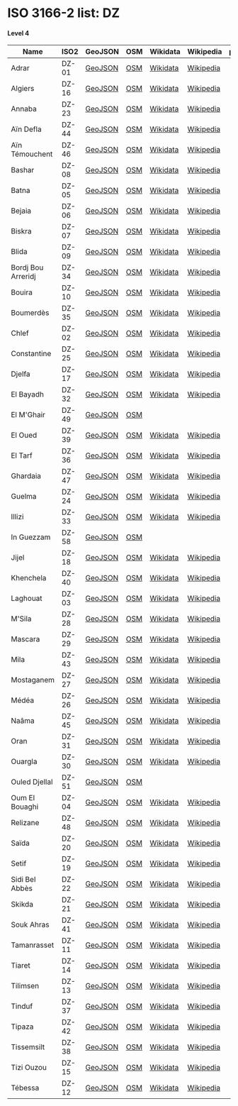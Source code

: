 # ISO 3166-2 list: DZ


#### Level 4
Name | ISO2 | GeoJSON | OSM | Wikidata | Wikipedia | population 
--- | --- | --- | --- | --- | --- | --: 
Adrar | DZ-01 | [GeoJSON](../../geojson/q8/iso2/DZ/DZ-01.geojson) | [OSM](https://www.openstreetmap.org/relation/1258650) | [Wikidata](https://www.wikidata.org/wiki/Q188166) | [Wikipedia](http://en.wikipedia.org/wiki/ar%3A%D9%88%D9%84%D8%A7%D9%8A%D8%A9%20%D8%A3%D8%AF%D8%B1%D8%A7%D8%B1) | 399,714
Algiers | DZ-16 | [GeoJSON](../../geojson/q8/iso2/DZ/DZ-16.geojson) | [OSM](https://www.openstreetmap.org/relation/157062) | [Wikidata](https://www.wikidata.org/wiki/Q141026) | [Wikipedia](http://en.wikipedia.org/wiki/ar%3A%D9%88%D9%84%D8%A7%D9%8A%D8%A9%20%D8%A7%D9%84%D8%AC%D8%B2%D8%A7%D8%A6%D8%B1) | 2,988,145
Annaba | DZ-23 | [GeoJSON](../../geojson/q8/iso2/DZ/DZ-23.geojson) | [OSM](https://www.openstreetmap.org/relation/1455599) | [Wikidata](https://www.wikidata.org/wiki/Q213944) | [Wikipedia](http://en.wikipedia.org/wiki/ar%3A%D9%88%D9%84%D8%A7%D9%8A%D8%A9%20%D8%B9%D9%86%D8%A7%D8%A8%D8%A9) | 609,499
Aïn Defla | DZ-44 | [GeoJSON](../../geojson/q8/iso2/DZ/DZ-44.geojson) | [OSM](https://www.openstreetmap.org/relation/1283678) | [Wikidata](https://www.wikidata.org/wiki/Q168953) | [Wikipedia](http://en.wikipedia.org/wiki/fr%3AWilaya%20de%20A%C3%AFn%20Defla) | 766,013
Aïn Témouchent | DZ-46 | [GeoJSON](../../geojson/q8/iso2/DZ/DZ-46.geojson) | [OSM](https://www.openstreetmap.org/relation/1259188) | [Wikidata](https://www.wikidata.org/wiki/Q233670) | [Wikipedia](http://en.wikipedia.org/wiki/ar%3A%D9%88%D9%84%D8%A7%D9%8A%D8%A9%20%D8%B9%D9%8A%D9%86%20%D8%AA%D9%85%D9%88%D8%B4%D9%86%D8%AA) | 
Bashar | DZ-08 | [GeoJSON](../../geojson/q8/iso2/DZ/DZ-08.geojson) | [OSM](https://www.openstreetmap.org/relation/1258647) | [Wikidata](https://www.wikidata.org/wiki/Q215467) | [Wikipedia](http://en.wikipedia.org/wiki/ar%3A%D9%88%D9%84%D8%A7%D9%8A%D8%A9%20%D8%A8%D8%B4%D8%A7%D8%B1) | 270,061
Batna | DZ-05 | [GeoJSON](../../geojson/q8/iso2/DZ/DZ-05.geojson) | [OSM](https://www.openstreetmap.org/relation/1278748) | [Wikidata](https://www.wikidata.org/wiki/Q215452) | [Wikipedia](http://en.wikipedia.org/wiki/ar%3A%D9%88%D9%84%D8%A7%D9%8A%D8%A9%20%D8%A8%D8%A7%D8%AA%D9%86%D8%A9) | 1,119,791
Bejaia | DZ-06 | [GeoJSON](../../geojson/q8/iso2/DZ/DZ-06.geojson) | [OSM](https://www.openstreetmap.org/relation/1278765) | [Wikidata](https://www.wikidata.org/wiki/Q233665) | [Wikipedia](http://en.wikipedia.org/wiki/ar%3A%D9%88%D9%84%D8%A7%D9%8A%D8%A9%20%D8%A8%D8%AC%D8%A7%D9%8A%D8%A9) | 912,577
Biskra | DZ-07 | [GeoJSON](../../geojson/q8/iso2/DZ/DZ-07.geojson) | [OSM](https://www.openstreetmap.org/relation/1280072) | [Wikidata](https://www.wikidata.org/wiki/Q458402) | [Wikipedia](http://en.wikipedia.org/wiki/fr%3AWilaya%20de%20Biskra) | 721,356
Blida | DZ-09 | [GeoJSON](../../geojson/q8/iso2/DZ/DZ-09.geojson) | [OSM](https://www.openstreetmap.org/relation/1283683) | [Wikidata](https://www.wikidata.org/wiki/Q233637) | [Wikipedia](http://en.wikipedia.org/wiki/fr%3AWilaya%20de%20Blida) | 1,002,937
Bordj Bou Arreridj | DZ-34 | [GeoJSON](../../geojson/q8/iso2/DZ/DZ-34.geojson) | [OSM](https://www.openstreetmap.org/relation/1278766) | [Wikidata](https://www.wikidata.org/wiki/Q266411) | [Wikipedia](http://en.wikipedia.org/wiki/fr%3AWilaya%20de%20Bordj%20Bou%20Arreridj%E2%80%8E) | 628,451
Bouira | DZ-10 | [GeoJSON](../../geojson/q8/iso2/DZ/DZ-10.geojson) | [OSM](https://www.openstreetmap.org/relation/1283093) | [Wikidata](https://www.wikidata.org/wiki/Q233655) | [Wikipedia](http://en.wikipedia.org/wiki/fr%3AWilaya%20de%20Bouira) | 695,583
Boumerdès | DZ-35 | [GeoJSON](../../geojson/q8/iso2/DZ/DZ-35.geojson) | [OSM](https://www.openstreetmap.org/relation/1283608) | [Wikidata](https://www.wikidata.org/wiki/Q236752) | [Wikipedia](http://en.wikipedia.org/wiki/fr%3AWilaya%20de%20Boumerd%C3%A8s) | 802,083
Chlef | DZ-02 | [GeoJSON](../../geojson/q8/iso2/DZ/DZ-02.geojson) | [OSM](https://www.openstreetmap.org/relation/1283740) | [Wikidata](https://www.wikidata.org/wiki/Q231752) | [Wikipedia](http://en.wikipedia.org/wiki/ar%3A%D9%88%D9%84%D8%A7%D9%8A%D8%A9%20%D8%A7%D9%84%D8%B4%D9%84%D9%81) | 1,002,088
Constantine | DZ-25 | [GeoJSON](../../geojson/q8/iso2/DZ/DZ-25.geojson) | [OSM](https://www.openstreetmap.org/relation/1273368) | [Wikidata](https://www.wikidata.org/wiki/Q232043) | [Wikipedia](http://en.wikipedia.org/wiki/ar%3A%D9%88%D9%84%D8%A7%D9%8A%D8%A9%20%D9%82%D8%B3%D9%86%D8%B7%D9%8A%D9%86%D8%A9) | 938,475
Djelfa | DZ-17 | [GeoJSON](../../geojson/q8/iso2/DZ/DZ-17.geojson) | [OSM](https://www.openstreetmap.org/relation/1280073) | [Wikidata](https://www.wikidata.org/wiki/Q233233) | [Wikipedia](http://en.wikipedia.org/wiki/ar%3A%D9%88%D9%84%D8%A7%D9%8A%D8%A9%20%D8%A7%D9%84%D8%AC%D9%84%D9%81%D8%A9) | 1,092,184
El Bayadh | DZ-32 | [GeoJSON](../../geojson/q8/iso2/DZ/DZ-32.geojson) | [OSM](https://www.openstreetmap.org/relation/1258649) | [Wikidata](https://www.wikidata.org/wiki/Q235703) | [Wikipedia](http://en.wikipedia.org/wiki/ar%3A%D9%88%D9%84%D8%A7%D9%8A%D8%A9%20%D8%A7%D9%84%D8%A8%D9%8A%D8%B6) | 228,624
El M'Ghair | DZ-49 | [GeoJSON](../../geojson/q8/iso2/DZ/DZ-49.geojson) | [OSM](https://www.openstreetmap.org/relation/6825874) |  |  | 
El Oued | DZ-39 | [GeoJSON](../../geojson/q8/iso2/DZ/DZ-39.geojson) | [OSM](https://www.openstreetmap.org/relation/1280071) | [Wikidata](https://www.wikidata.org/wiki/Q233651) | [Wikipedia](http://en.wikipedia.org/wiki/ar%3A%D9%88%D9%84%D8%A7%D9%8A%D8%A9%20%D8%A7%D9%84%D9%88%D8%A7%D8%AF%D9%8A) | 647,548
El Tarf | DZ-36 | [GeoJSON](../../geojson/q8/iso2/DZ/DZ-36.geojson) | [OSM](https://www.openstreetmap.org/relation/1455600) | [Wikidata](https://www.wikidata.org/wiki/Q236788) | [Wikipedia](http://en.wikipedia.org/wiki/ar%3A%D9%88%D9%84%D8%A7%D9%8A%D8%A9%20%D8%A7%D9%84%D8%B7%D8%A7%D8%B1%D9%81) | 408,414
Ghardaia | DZ-47 | [GeoJSON](../../geojson/q8/iso2/DZ/DZ-47.geojson) | [OSM](https://www.openstreetmap.org/relation/1279666) | [Wikidata](https://www.wikidata.org/wiki/Q17601) | [Wikipedia](http://en.wikipedia.org/wiki/ar%3A%D9%88%D9%84%D8%A7%D9%8A%D8%A9%20%D8%BA%D8%B1%D8%AF%D8%A7%D9%8A%D8%A9) | 
Guelma | DZ-24 | [GeoJSON](../../geojson/q8/iso2/DZ/DZ-24.geojson) | [OSM](https://www.openstreetmap.org/relation/1273369) | [Wikidata](https://www.wikidata.org/wiki/Q235727) | [Wikipedia](http://en.wikipedia.org/wiki/ar%3A%D9%88%D9%84%D8%A7%D9%8A%D8%A9%20%D9%82%D8%A7%D9%84%D9%85%D8%A9) | 482,430
Illizi | DZ-33 | [GeoJSON](../../geojson/q8/iso2/DZ/DZ-33.geojson) | [OSM](https://www.openstreetmap.org/relation/1279816) | [Wikidata](https://www.wikidata.org/wiki/Q233659) | [Wikipedia](http://en.wikipedia.org/wiki/ar%3A%D9%88%D9%84%D8%A7%D9%8A%D8%A9%20%D8%A5%D9%84%D9%8A%D8%B2%D9%8A) | 52,333
In Guezzam | DZ-58 | [GeoJSON](../../geojson/q8/iso2/DZ/DZ-58.geojson) | [OSM](https://www.openstreetmap.org/relation/6825881) |  |  | 
Jijel | DZ-18 | [GeoJSON](../../geojson/q8/iso2/DZ/DZ-18.geojson) | [OSM](https://www.openstreetmap.org/relation/1278746) | [Wikidata](https://www.wikidata.org/wiki/Q235718) | [Wikipedia](http://en.wikipedia.org/wiki/ar%3A%D9%88%D9%84%D8%A7%D9%8A%D8%A9%20%D8%AC%D9%8A%D8%AC%D9%84) | 636,948
Khenchela | DZ-40 | [GeoJSON](../../geojson/q8/iso2/DZ/DZ-40.geojson) | [OSM](https://www.openstreetmap.org/relation/1280466) | [Wikidata](https://www.wikidata.org/wiki/Q213950) | [Wikipedia](http://en.wikipedia.org/wiki/fr%3AWilaya%20de%20Khenchela) | 386,683
Laghouat | DZ-03 | [GeoJSON](../../geojson/q8/iso2/DZ/DZ-03.geojson) | [OSM](https://www.openstreetmap.org/relation/1280081) | [Wikidata](https://www.wikidata.org/wiki/Q231748) | [Wikipedia](http://en.wikipedia.org/wiki/ar%3A%D9%88%D9%84%D8%A7%D9%8A%D8%A9%20%D8%A7%D9%84%D8%A3%D8%BA%D9%88%D8%A7%D8%B7) | 455,602
M'Sila | DZ-28 | [GeoJSON](../../geojson/q8/iso2/DZ/DZ-28.geojson) | [OSM](https://www.openstreetmap.org/relation/1278767) | [Wikidata](https://www.wikidata.org/wiki/Q240870) | [Wikipedia](http://en.wikipedia.org/wiki/ar%3A%D9%88%D9%84%D8%A7%D9%8A%D8%A9%20%D8%A7%D9%84%D9%85%D8%B3%D9%8A%D9%84%D8%A9) | 990,591
Mascara | DZ-29 | [GeoJSON](../../geojson/q8/iso2/DZ/DZ-29.geojson) | [OSM](https://www.openstreetmap.org/relation/1259190) | [Wikidata](https://www.wikidata.org/wiki/Q236776) | [Wikipedia](http://en.wikipedia.org/wiki/ar%3A%D9%88%D9%84%D8%A7%D9%8A%D8%A9%20%D9%85%D8%B9%D8%B3%D9%83%D8%B1) | 784,073
Mila | DZ-43 | [GeoJSON](../../geojson/q8/iso2/DZ/DZ-43.geojson) | [OSM](https://www.openstreetmap.org/relation/1273544) | [Wikidata](https://www.wikidata.org/wiki/Q235723) | [Wikipedia](http://en.wikipedia.org/wiki/fr%3AWilaya%20de%20Mila) | 766,866
Mostaganem | DZ-27 | [GeoJSON](../../geojson/q8/iso2/DZ/DZ-27.geojson) | [OSM](https://www.openstreetmap.org/relation/1259191) | [Wikidata](https://www.wikidata.org/wiki/Q221445) | [Wikipedia](http://en.wikipedia.org/wiki/ar%3A%D9%88%D9%84%D8%A7%D9%8A%D8%A9%20%D9%85%D8%B3%D8%AA%D8%BA%D8%A7%D9%86%D9%85) | 737,118
Médéa | DZ-26 | [GeoJSON](../../geojson/q8/iso2/DZ/DZ-26.geojson) | [OSM](https://www.openstreetmap.org/relation/1282111) | [Wikidata](https://www.wikidata.org/wiki/Q235810) | [Wikipedia](http://en.wikipedia.org/wiki/fr%3AWilaya%20de%20M%C3%A9d%C3%A9a) | 819,932
Naâma | DZ-45 | [GeoJSON](../../geojson/q8/iso2/DZ/DZ-45.geojson) | [OSM](https://www.openstreetmap.org/relation/1258648) | [Wikidata](https://www.wikidata.org/wiki/Q233675) | [Wikipedia](http://en.wikipedia.org/wiki/ar%3A%D9%88%D9%84%D8%A7%D9%8A%D8%A9%20%D8%A7%D9%84%D9%86%D8%B9%D8%A7%D9%85%D8%A9) | 
Oran | DZ-31 | [GeoJSON](../../geojson/q8/iso2/DZ/DZ-31.geojson) | [OSM](https://www.openstreetmap.org/relation/1259187) | [Wikidata](https://www.wikidata.org/wiki/Q231331) | [Wikipedia](http://en.wikipedia.org/wiki/ar%3A%D9%88%D9%84%D8%A7%D9%8A%D8%A9%20%D9%88%D9%87%D8%B1%D8%A7%D9%86) | 1,454,078
Ouargla | DZ-30 | [GeoJSON](../../geojson/q8/iso2/DZ/DZ-30.geojson) | [OSM](https://www.openstreetmap.org/relation/1279811) | [Wikidata](https://www.wikidata.org/wiki/Q235709) | [Wikipedia](http://en.wikipedia.org/wiki/ar%3A%D9%88%D9%84%D8%A7%D9%8A%D8%A9%20%D9%88%D8%B1%D9%82%D9%84%D8%A9) | 558,558
Ouled Djellal | DZ-51 | [GeoJSON](../../geojson/q8/iso2/DZ/DZ-51.geojson) | [OSM](https://www.openstreetmap.org/relation/10489092) |  |  | 
Oum El Bouaghi | DZ-04 | [GeoJSON](../../geojson/q8/iso2/DZ/DZ-04.geojson) | [OSM](https://www.openstreetmap.org/relation/1278749) | [Wikidata](https://www.wikidata.org/wiki/Q235705) | [Wikipedia](http://en.wikipedia.org/wiki/fr%3AWilaya%20d%27Oum%20El%20Bouaghi) | 621,612
Relizane | DZ-48 | [GeoJSON](../../geojson/q8/iso2/DZ/DZ-48.geojson) | [OSM](https://www.openstreetmap.org/relation/1282091) | [Wikidata](https://www.wikidata.org/wiki/Q236758) | [Wikipedia](http://en.wikipedia.org/wiki/ar%3A%D9%88%D9%84%D8%A7%D9%8A%D8%A9%20%D8%BA%D9%84%D9%8A%D8%B2%D8%A7%D9%86) | 
Saïda | DZ-20 | [GeoJSON](../../geojson/q8/iso2/DZ/DZ-20.geojson) | [OSM](https://www.openstreetmap.org/relation/1281260) | [Wikidata](https://www.wikidata.org/wiki/Q233640) | [Wikipedia](http://en.wikipedia.org/wiki/ar%3A%D9%88%D9%84%D8%A7%D9%8A%D8%A9%20%D8%B3%D8%B9%D9%8A%D8%AF%D8%A9) | 330,641
Setif | DZ-19 | [GeoJSON](../../geojson/q8/iso2/DZ/DZ-19.geojson) | [OSM](https://www.openstreetmap.org/relation/1278747) | [Wikidata](https://www.wikidata.org/wiki/Q237164) | [Wikipedia](http://en.wikipedia.org/wiki/fr%3AWilaya%20de%20S%C3%A9tif) | 1,489,979
Sidi Bel Abbès | DZ-22 | [GeoJSON](../../geojson/q8/iso2/DZ/DZ-22.geojson) | [OSM](https://www.openstreetmap.org/relation/1259189) | [Wikidata](https://www.wikidata.org/wiki/Q235714) | [Wikipedia](http://en.wikipedia.org/wiki/ar%3A%D9%88%D9%84%D8%A7%D9%8A%D8%A9%20%D8%B3%D9%8A%D8%AF%D9%8A%20%D8%A8%D9%84%D8%B9%D8%A8%D8%A7%D8%B3) | 604,744
Skikda | DZ-21 | [GeoJSON](../../geojson/q8/iso2/DZ/DZ-21.geojson) | [OSM](https://www.openstreetmap.org/relation/1273552) | [Wikidata](https://www.wikidata.org/wiki/Q234227) | [Wikipedia](http://en.wikipedia.org/wiki/ar%3A%D9%88%D9%84%D8%A7%D9%8A%D8%A9%20%D8%B3%D9%83%D9%8A%D9%83%D8%AF%D8%A9) | 898,680
Souk Ahras | DZ-41 | [GeoJSON](../../geojson/q8/iso2/DZ/DZ-41.geojson) | [OSM](https://www.openstreetmap.org/relation/1283457) | [Wikidata](https://www.wikidata.org/wiki/Q236772) | [Wikipedia](http://en.wikipedia.org/wiki/fr%3AWilaya%20de%20Souk%20Ahras) | 438,127
Tamanrasset | DZ-11 | [GeoJSON](../../geojson/q8/iso2/DZ/DZ-11.geojson) | [OSM](https://www.openstreetmap.org/relation/1279667) | [Wikidata](https://www.wikidata.org/wiki/Q229467) | [Wikipedia](http://en.wikipedia.org/wiki/ar%3A%D9%88%D9%84%D8%A7%D9%8A%D8%A9%20%D8%AA%D9%85%D9%86%D8%B1%D8%A7%D8%B3%D8%AA) | 176,637
Tiaret | DZ-14 | [GeoJSON](../../geojson/q8/iso2/DZ/DZ-14.geojson) | [OSM](https://www.openstreetmap.org/relation/1281404) | [Wikidata](https://www.wikidata.org/wiki/Q233258) | [Wikipedia](http://en.wikipedia.org/wiki/ar%3A%D9%88%D9%84%D8%A7%D9%8A%D8%A9%20%D8%AA%D9%8A%D8%A7%D8%B1%D8%AA) | 846,823
Tilimsen | DZ-13 | [GeoJSON](../../geojson/q8/iso2/DZ/DZ-13.geojson) | [OSM](https://www.openstreetmap.org/relation/1280702) | [Wikidata](https://www.wikidata.org/wiki/Q233632) | [Wikipedia](http://en.wikipedia.org/wiki/ar%3A%D9%88%D9%84%D8%A7%D9%8A%D8%A9%20%D8%AA%D9%84%D9%85%D8%B3%D8%A7%D9%86) | 949,135
Tinduf | DZ-37 | [GeoJSON](../../geojson/q8/iso2/DZ/DZ-37.geojson) | [OSM](https://www.openstreetmap.org/relation/1258651) | [Wikidata](https://www.wikidata.org/wiki/Q231151) | [Wikipedia](http://en.wikipedia.org/wiki/ar%3A%D9%88%D9%84%D8%A7%D9%8A%D8%A9%20%D8%AA%D9%86%D8%AF%D9%88%D9%81) | 49,149
Tipaza | DZ-42 | [GeoJSON](../../geojson/q8/iso2/DZ/DZ-42.geojson) | [OSM](https://www.openstreetmap.org/relation/1286213) | [Wikidata](https://www.wikidata.org/wiki/Q235814) | [Wikipedia](http://en.wikipedia.org/wiki/fr%3AWilaya%20de%20Tipaza) | 591,010
Tissemsilt | DZ-38 | [GeoJSON](../../geojson/q8/iso2/DZ/DZ-38.geojson) | [OSM](https://www.openstreetmap.org/relation/1282090) | [Wikidata](https://www.wikidata.org/wiki/Q235805) | [Wikipedia](http://en.wikipedia.org/wiki/fr%3AWilaya%20de%20Tissemsilt) | 294,476
Tizi Ouzou | DZ-15 | [GeoJSON](../../geojson/q8/iso2/DZ/DZ-15.geojson) | [OSM](https://www.openstreetmap.org/relation/1283601) | [Wikidata](https://www.wikidata.org/wiki/Q233645) | [Wikipedia](http://en.wikipedia.org/wiki/ar%3A%D9%88%D9%84%D8%A7%D9%8A%D8%A9%20%D8%AA%D9%8A%D8%B2%D9%8A%20%D9%88%D8%B2%D9%88) | 1,127,607
Tébessa | DZ-12 | [GeoJSON](../../geojson/q8/iso2/DZ/DZ-12.geojson) | [OSM](https://www.openstreetmap.org/relation/1280465) | [Wikidata](https://www.wikidata.org/wiki/Q267224) | [Wikipedia](http://en.wikipedia.org/wiki/ar%3A%D9%88%D9%84%D8%A7%D9%8A%D8%A9%20%D8%AA%D8%A8%D8%B3%D8%A9) | 648,703
